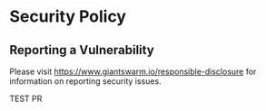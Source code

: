 # Security Policy

## Reporting a Vulnerability

Please visit https://www.giantswarm.io/responsible-disclosure for information on reporting security issues.

TEST PR
